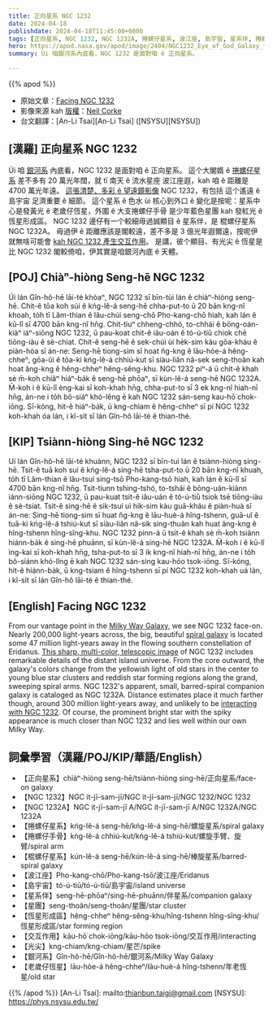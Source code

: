 ```yaml
---
title: 正向星系 NGC 1232
date: 2024-04-18
publishdate: 2024-04-18T11:45:00+0800
tags: [正向星系, NGC 1232, NGC 1232A, 捲螺仔星系, 波江座, 島宇宙, 星系伴, 捲螺仔手骨, 星團, 恆星形成區, 棍螺仔星系, 交互作用, 光尖, 銀河系, 老歲仔恆星]
hero: https://apod.nasa.gov/apod/image/2404/NGC1232_Eye_of_God_Galaxy_fullsize_2024-03-28_1024.jpg
summary: Úi 咱銀河系內底看，NGC 1232 是面對咱 ê 正向星系。

---
```


{{% apod %}}

- 原始文章：[Facing NGC 1232](https://apod.nasa.gov/apod/ap240410.html)
- 影像來源 kah [版權][copyright]：[Neil Corke](https://www.astrobin.com/users/NeilCorke/)
- 台文翻譯：[An-Li Tsai][An-Li Tsai] ([NSYSU][NSYSU])

## [漢羅] 正向星系 NGC 1232
Úi 咱 [銀河系][Milky Way Galaxy] 內底看，NGC 1232 是面對咱 ê 正向星系。
這个大閣媠 ê [捲螺仔星系][spiral galaxy] 差不多有 20 萬光年闊，就 tī 南天 ê 流水星座 波江座遐，kah 咱 ê 距離是 4700 萬光年遠。
[這張清楚、多彩 ê 望遠鏡影像][This sharp, multi-color, telescopic image] NGC 1232，有包括 這个遙遠 ê 島宇宙 足濟重要 ê 細節。
這个星系 ê 色水 ùi 核心到外口 ê 變化是按呢：星系中心是發黃光 ê 老歲仔恆星，外圍 ê 大支捲螺仔手骨 是少年藍色星團 kah 發紅光 ê 恆星形成區。
NGC 1232 邊仔有一个較細毋過誠顯目 ê 星系伴，是 棍螺仔星系 NGC 1232A。
毋過伊 ê 距離應該是閣較遠，差不多是 3 億光年遐爾遠，按呢伊就無啥可能會 [kah NGC 1232 產生交互作用][interacting with NGC 1232]。
是講，彼个顯目、有光尖 ê 恆星是比 NGC 1232 閣較倚咱，伊其實是咱銀河內底 ê 天體。

## [POJ] Chiàⁿ-hiòng Seng-hē NGC 1232
Úi lán Gîn-hô-hē lāi-té khòaⁿ, NGC 1232 sī bīn-tùi lán ê chiàⁿ-hiòng seng-hē.
Chit-ê tōa koh súi ê kńg-lê-á seng-hē chha-put-to ū 20 bān kng-nî khoah, to̍h tī Lâm-thian ê lâu-chúi seng-chō Pho-kang-chō hiah, kah lán ê kū-lî sī 4700 bān kng-nî hn̄g.
Chit-tiuⁿ chheng-chhó, to-chhái ê bōng-oán-kiàⁿ iáⁿ-siōng NGC 1232, ū pau-koat chit-ê iâu-oán ê tó-ú-tiū chiok chē tiōng-iàu ê sè-chiat.
Chit-ê seng-hē ê sek-chúi ùi he̍k-sim kàu gōa-kháu ê piàn-hòa sī án-ne:
Seng-hē tiong-sim sī hoat n̂g-kng ê lāu-hòe-á hêng-chheⁿ, gōa-ûi ê tōa-ki kńg-lê-á chhiú-kut sī siàu-liân nâ-sek seng-thoân kah hoat âng-kng ê hêng-chheⁿ hêng-sêng-khu.
NGC 1232 piⁿ-á ū chi̍t-ê khah sè m̄-koh chiâⁿ hiáⁿ-ba̍k ê seng-hē phōaⁿ, sī kùn-lê-á seng-hē NGC 1232A.
M̄-koh i ê kū-lî èng-kai sī koh-khah hn̄g, chha-put-to sī 3 ek kng-nî hiah-nī hn̄g, án-ne i to̍h bô-siáⁿ khó-lêng ē kah NGC 1232 sán-seng kau-hō͘ chok-iōng.
Sī-kóng, hit-ê hiáⁿ-ba̍k, ū kng-chiam ê hêng-chheⁿ sī pí NGC 1232 koh-khah óa lán, i kî-si̍t sī lán Gîn-hô lāi-té ê thian-thé.

## [KIP] Tsiànn-hiòng Sing-hē NGC 1232
Uí lán Gîn-hô-hē lāi-té khuànn, NGC 1232 sī bīn-tuì lán ê tsiànn-hiòng sing-hē.
Tsit-ê tuā koh suí ê kńg-lê-á sing-hē tsha-put-to ū 20 bān kng-nî khuah, to̍h tī Lâm-thian ê lâu-tsuí sing-tsō Pho-kang-tsō hiah, kah lán ê kū-lî sī 4700 bān kng-nî hn̄g.
Tsit-tiunn tshing-tshó, to-tshái ê bōng-uán-kiànn iánn-siōng NGC 1232, ū pau-kuat tsit-ê iâu-uán ê tó-ú-tiū tsiok tsē tiōng-iàu ê sè-tsiat.
Tsit-ê sing-hē ê sik-tsuí uì hi̍k-sim kàu guā-kháu ê piàn-huà sī án-ne:
Sing-hē tiong-sim sī huat n̂g-kng ê lāu-huè-á hîng-tshenn, guā-uî ê tuā-ki kńg-lê-á tshiú-kut sī siàu-liân nâ-sik sing-thuân kah huat âng-kng ê hîng-tshenn hîng-sîng-khu.
NGC 1232 pinn-á ū tsi̍t-ê khah sè m̄-koh tsiânn hiánn-ba̍k ê sing-hē phuānn, sī kùn-lê-á sing-hē NGC 1232A.
M̄-koh i ê kū-lî ìng-kai sī koh-khah hn̄g, tsha-put-to sī 3 ik kng-nî hiah-nī hn̄g, án-ne i to̍h bô-siánn khó-lîng ē kah NGC 1232 sán-sing kau-hōo tsok-iōng.
Sī-kóng, hit-ê hiánn-ba̍k, ū kng-tsiam ê hîng-tshenn sī pí NGC 1232 koh-khah uá lán, i kî-si̍t sī lán Gîn-hô lāi-té ê thian-thé.

## [English] Facing NGC 1232
From our vantage point in the [Milky Way Galaxy][Milky Way Galaxy], we see NGC 1232 face-on.
Nearly 200,000 light-years across, the big, beautiful [spiral galaxy][spiral galaxy] is located some 47 million light-years away in the flowing southern constellation of Eridanus.
[This sharp, multi-color, telescopic image][This sharp, multi-color, telescopic image] of NGC 1232 includes remarkable details of the distant island universe.
From the core outward, the galaxy's colors change from the yellowish light of old stars in the center to young blue star clusters and reddish star forming regions along the grand, sweeping spiral arms.
NGC 1232's apparent, small, barred-spiral companion galaxy is cataloged as NGC 1232A.
Distance estimates place it much farther though, around 300 million light-years away, and unlikely to be [interacting with NGC 1232][interacting with NGC 1232].
Of course, the prominent bright star with the spiky appearance is much closer than NGC 1232 and lies well within our own Milky Way.

## 詞彙學習（漢羅/POJ/KIP/華語/English）
- 【正向星系】chiàⁿ-hiòng seng-hē/tsiànn-hiòng sing-hē/正向星系/face-on galaxy
- 【NGC 1232】NGC it-jī-sam-jī/NGC it-jī-sam-jī/NGC 1232/NGC 1232
- 【NGC 1232A】NGC it-jī-sam-jī A/NGC it-jī-sam-jī A/NGC 1232A/NGC 1232A
- 【捲螺仔星系】kńg-lê-á seng-hē/kńg-lê-á sing-hē/螺旋星系/spiral galaxy
- 【捲螺仔手骨】kńg-lê-á chhiú-kut/kńg-lê-á tshiú-kut/螺旋手臂、旋臂/spiral arm
- 【棍螺仔星系】kún-lê-á seng-hē/kún-lê-á sing-hē/棒旋星系/barred-spiral galaxy
- 【波江座】Pho-kang-chō/Pho-kang-tsō/波江座/Eridanus
- 【島宇宙】tó-ú-tiū/tó-ú-tiū/島宇宙/island universe
- 【星系伴】seng-hē-phōaⁿ/sing-hē-phuānn/伴星系/companion galaxy
- 【星團】seng-thoân/seng-thoân/星團/star cluster
- 【恆星形成區】hêng-chheⁿ hêng-sêng-khu/hîng-tshenn hîng-sîng-khu/恆星形成區/star forming region
- 【交互作用】kāu-hō͘ chok-iōng/kāu-hōo tsok-iōng/交互作用/interacting
- 【光尖】kng-chiam/kng-chiam/星芒/spike
- 【銀河系】Gîn-hô-hē/Gîn-hô-hē/銀河系/Milky Way Galaxy
- 【老歲仔恆星】lāu-hòe-á hêng-chheⁿ/lāu-huè-á hîng-tshenn/年老恆星/old star

{{% /apod %}}
[An-Li Tsai]: mailto:thianbun.taigi@gmail.com
[NSYSU]: https://phys.nsysu.edu.tw/

[copyright]: https://apod.nasa.gov/apod/fap/lib/about_apod.html#srapply
[License]: https://creativecommons.org/licenses/by/3.0/

[Milky Way Galaxy]:https://science.nasa.gov/resource/the-milky-way-galaxy/
[spiral galaxy]:http://www.messier.seds.org/spir.html
[This sharp, multi-color, telescopic image]:https://www.astrobin.com/rwrm1e/
[interacting with NGC 1232]:https://ui.adsabs.harvard.edu/abs/2021MNRAS.503..997S/abstract
